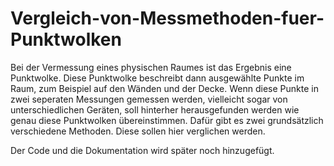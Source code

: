 # Vergleich-von-Messmethoden-fuer-Punktwolken
Bei der Vermessung eines physischen Raumes ist das Ergebnis eine Punktwolke. Diese Punktwolke beschreibt dann ausgewählte Punkte im Raum, zum Beispiel auf den Wänden und der Decke. Wenn diese Punkte in zwei seperaten Messungen gemessen werden, vielleicht sogar von unterschiedlichen Geräten, soll hinterher herausgefunden werden wie genau diese Punktwolken übereinstimmen. Dafür gibt es zwei grundsätzlich verschiedene Methoden. Diese sollen hier verglichen werden.


Der Code und die Dokumentation wird später noch hinzugefügt.
